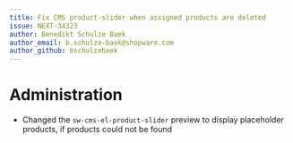 ```yaml
---
title: Fix CMS product-slider when assigned products are deleted
issue: NEXT-34323
author: Benedikt Schulze Baek
author_email: b.schulze-baek@shopware.com
author_github: bschulzebaek
---
```

# Administration
* Changed the `sw-cms-el-product-slider` preview to display placeholder products, if products could not be found
